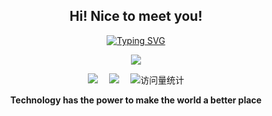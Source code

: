 <div align="center">
  <h2>Hi! Nice to meet you!</h2>
  <div align="center">
    <a href="http://shuo.ma/">
      <img src="https://readme-typing-svg.demolab.com?font=Fira+Code&pause=1000&width=435&lines=console.log(%22Hello%2C%20World%22);mashuo&center=true&size=27" alt="Typing SVG" />
    </a>
  </div>

  <img src="https://cdn.jsdelivr.net/gh/sun0225SUN/sun0225SUN/assets/images/coding.gif" /><br>

  <!-- profile logo 个人资料徽标 -->
  <div align="center">
    <a href="https://juejin.cn/user/167601741501614"><img src="https://img.shields.io/badge/Website-博客-blue" /></a>&emsp;
    <a href="https://blog.csdn.net/ashuolalala/"><img src="https://img.shields.io/badge/CSDN-论坛-c32136" /></a>&emsp;
    <!-- visitor statistics logo 访问量统计徽标 -->
    <img src="https://komarev.com/ghpvc/?username=mashuo2002&label=Views&color=0e75b6&style=flat" alt="访问量统计" />
  </div>
  <p><b>Technology has the power to make the world a better place</b></p>

</div>

